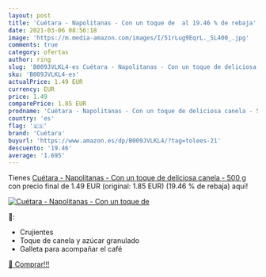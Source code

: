 ```yaml
---
layout: post
title: 'Cuétara - Napolitanas - Con un toque de  al 19.46 % de rebaja'
date: 2021-03-06 08:56:18
image: 'https://m.media-amazon.com/images/I/51rLug9EqrL._SL400_.jpg'
comments: true
category: ofertas
author: ring
slug: 'B009JVLKL4-es Cuétara - Napolitanas - Con un toque de deliciosa canela -...'
sku: 'B009JVLKL4-es'
actualPrice: 1.49 EUR
currency: EUR
price: 1.49
comparePrice: 1.85 EUR
prodname: 'Cuétara - Napolitanas - Con un toque de deliciosa canela - 500 g'
country: 'es'
flag: '🇪🇸'
brand: 'Cuétara'
buyurl: 'https://www.amazon.es/dp/B009JVLKL4/?tag=tolees-21'
descuento: '19.46'
average: '1.695'
---
```


Tienes [Cuétara - Napolitanas - Con un toque de deliciosa canela - 500 g](https://www.amazon.es/dp/B009JVLKL4/?tag=tolees-21) con precio final de  1.49 EUR (original: 1.85 EUR) (19.46 %  de rebaja) aqui!

[![Cuétara - Napolitanas - Con un toque de ](https://m.media-amazon.com/images/I/51rLug9EqrL._SL400_.jpg)](https://www.amazon.es/dp/B009JVLKL4/?tag=tolees-21)

🔎:

- Crujientes
- Toque de canela y azúcar granulado
- Galleta para acompañar el café

[🛒 Comprar!!!](https://www.amazon.es/dp/B009JVLKL4/?tag=tolees-21)
